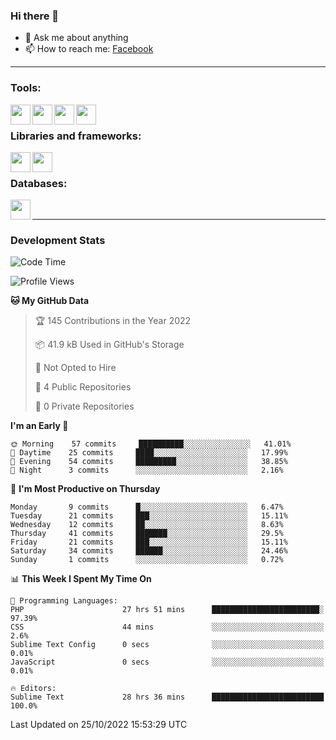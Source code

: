 ### Hi there 👋

<!-- - 🔭 I’m currently working on [huyviet] -->
- 💬 Ask me about anything
- 📫 How to reach me: [Facebook]
<!-- - ⚡ Fun fact: abc -->

---

### Tools:
<img align='left' height="32" width="32" src="https://cdn.jsdelivr.net/npm/simple-icons@4.8.0/icons/phpstorm.svg" />
<img align='left' height="32" width="32" src="https://cdn.jsdelivr.net/npm/simple-icons@4.8.0/icons/sublimetext.svg" />
<img align='left' height="32" width="32" src="https://cdn.jsdelivr.net/npm/simple-icons@4.8.0/icons/laragon.svg" />
<img align='left' height="32" width="32" src="https://cdn.jsdelivr.net/npm/simple-icons@4.8.0/icons/xampp.svg" />
<br>

### Libraries and frameworks:
<img align='left' height="32" width="32" src="https://cdn.jsdelivr.net/npm/simple-icons@4.8.0/icons/laravel.svg" />
<img align='left' height="32" width="32" src="https://cdn.jsdelivr.net/npm/simple-icons@4.8.0/icons/jquery.svg" />
<br>

### Databases:
<img align='left' height="32" width="32" src="https://cdn.jsdelivr.net/npm/simple-icons@4.8.0/icons/mysql.svg" />
<br>

---
### Development Stats
<!--START_SECTION:waka-->
![Code Time](http://img.shields.io/badge/Code%20Time-264%20hrs%2050%20mins-blue)

![Profile Views](http://img.shields.io/badge/Profile%20Views-1-blue)

**🐱 My GitHub Data** 

> 🏆 145 Contributions in the Year 2022
 > 
> 📦 41.9 kB Used in GitHub's Storage 
 > 
> 🚫 Not Opted to Hire
 > 
> 📜 4 Public Repositories 
 > 
> 🔑 0 Private Repositories  
 > 
**I'm an Early 🐤** 

```text
🌞 Morning    57 commits     ██████████░░░░░░░░░░░░░░░   41.01% 
🌆 Daytime    25 commits     ████░░░░░░░░░░░░░░░░░░░░░   17.99% 
🌃 Evening    54 commits     █████████░░░░░░░░░░░░░░░░   38.85% 
🌙 Night      3 commits      ░░░░░░░░░░░░░░░░░░░░░░░░░   2.16%

```
📅 **I'm Most Productive on Thursday** 

```text
Monday       9 commits      █░░░░░░░░░░░░░░░░░░░░░░░░   6.47% 
Tuesday      21 commits     ███░░░░░░░░░░░░░░░░░░░░░░   15.11% 
Wednesday    12 commits     ██░░░░░░░░░░░░░░░░░░░░░░░   8.63% 
Thursday     41 commits     ███████░░░░░░░░░░░░░░░░░░   29.5% 
Friday       21 commits     ███░░░░░░░░░░░░░░░░░░░░░░   15.11% 
Saturday     34 commits     ██████░░░░░░░░░░░░░░░░░░░   24.46% 
Sunday       1 commits      ░░░░░░░░░░░░░░░░░░░░░░░░░   0.72%

```


📊 **This Week I Spent My Time On** 

```text
💬 Programming Languages: 
PHP                      27 hrs 51 mins      ████████████████████████░   97.39% 
CSS                      44 mins             ░░░░░░░░░░░░░░░░░░░░░░░░░   2.6% 
Sublime Text Config      0 secs              ░░░░░░░░░░░░░░░░░░░░░░░░░   0.01% 
JavaScript               0 secs              ░░░░░░░░░░░░░░░░░░░░░░░░░   0.01%

🔥 Editors: 
Sublime Text             28 hrs 36 mins      █████████████████████████   100.0%

```


 Last Updated on 25/10/2022 15:53:29 UTC
<!--END_SECTION:waka-->

[huyviet]: https://huyviet.vn/
[Facebook]: https://www.facebook.com/profile.php?id=100075294702642
